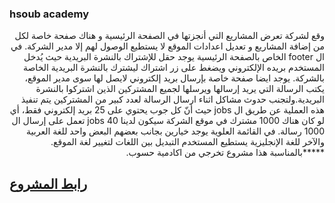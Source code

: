 <h3>hsoub academy</h3>
<p dir="rtl">وقع لشركة تعرض المشاريع التي أنجزتها في الصفحة الرئيسية و هناك صفحة خاصة لكل من إضافة المشاريع و تعديل اعدادات الموقع لا يستطيع الوصول لهم إلا مدير الشركة. في ال footer الخاص بالصفحة الرئيسية يوجد حقل للإشتراك بالنشرة البريدية حيث يُدخل المستخدم بريده الإلكتروني ويضغط على زر اشتراك ليشترك بالنشرة البريدية الخاصة بالشركة. يوجد ايضا صفحة خاصة بإرسال بريد إلكتروني لايصل لها سوى مدير الموقع، يكتب الرسالة التي يريد إرسالها ويرسلها لجميع المشتركين الذين اشتركوا بالنشرة البريدية.ولتجنب حدوث مشاكل اثناء ارسال الرسالة لعدد كبير من المشتركين يتم تنفيذ هذه العملية عن طريق ال jobs حيث أنّ كل جوب يحتوي على 25 بريد إلكتروني فقط، أي لو كان هناك 1000 مشترك في موقع الشركة سيكون لدينا 40 jobs تعمل على إرسال ال 1000 رسالة. في القائمة العلوية يوجد خيارين بجانب بعضهم البعض واحد للغة العربية والآخر للغة الإنجليزية يستطيع المستخدم التبديل بين اللغات لتغيير لغة الموقع. *****بالمناسبة هذا مشروع تخرجي من اكادمية حسوب. </p>

<h2><a href="http://hsoub.herokuapp.com/ar">رابط المشروع</a></h2>

